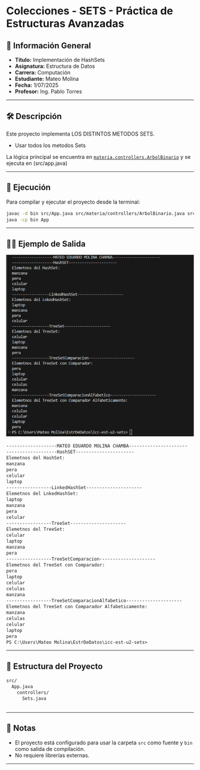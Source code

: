 # Colecciones - SETS - Práctica de Estructuras Avanzadas

## 📌 Información General

- **Título:** Implementación de HashSets
- **Asignatura:** Estructura de Datos
- **Carrera:** Computación
- **Estudiante:** Mateo Molina
- **Fecha:** 1/07/2025
- **Profesor:** Ing. Pablo Torres

---

## 🛠️ Descripción

Este proyecto implementa LOS DISTINTOS METODOS SETS.

- Usar todos los metodos Sets

La lógica principal se encuentra en [`materia.controllers.ArbolBinario`](src/controllers/Sets.java) y se ejecuta en (src/app.java)

---

## 🚀 Ejecución

Para compilar y ejecutar el proyecto desde la terminal:

```sh
javac -d bin src/App.java src/materia/controllers/ArbolBinario.java src/materia/models/Nodo.java
java -cp bin App
```

---

## 🧑‍💻 Ejemplo de Salida


![alt text](image.png)


```plaintext
-------------------MATEO EDUARDO MOLINA CHAMBA----------------------
-------------------HashSET----------------------
Elemetnos del HashSet: 
manzana
pera
celular
laptop
-----------------LinkedHashSet---------------------
Elemetnos del LnkedHashSet: 
laptop
manzana
pera
celular
-----------------TreeSet---------------------
Elemetnos del TreeSet: 
celular
laptop
manzana
pera
-----------------TreeSetComparacion---------------------
Elemetnos del TreeSet con Comparador: 
pera
laptop
celular
celulas
manzana
-----------------TreeSetComparacionAlfabetico---------------------
Elemetnos del TreeSet con Comparador Alfabeticamente: 
manzana
celulas
celular
laptop
pera
PS C:\Users\Mateo Molina\EstrDeDatos\icc-est-u2-sets> 
```

---

## 📂 Estructura del Proyecto

```
src/
  App.java
    controllers/
      Sets.java
    
```

---

## 📄 Notas

- El proyecto está configurado para usar la carpeta `src` como fuente y `bin` como salida de compilación.
- No requiere librerías externas.

---